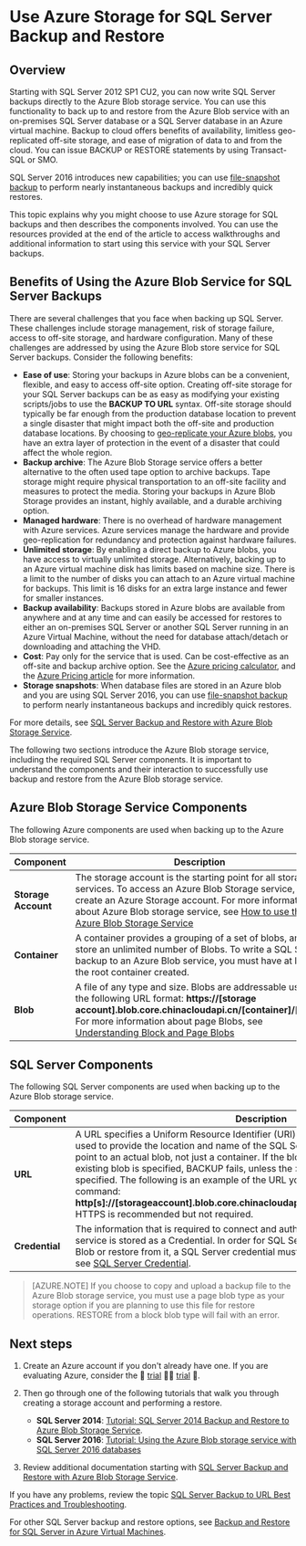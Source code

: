 <properties
	pageTitle="How to use Azure storage for SQL Server backup and restore | Azure"
	description="Learn how to back up SQL Server to Azure Storage. Explains the benefits of backing up SQL databases to Azure Storage."
	services="virtual-machines-windows"
	documentationCenter=""
	authors="MikeRayMSFT"
	manager="jhubbard"
	tags="azure-service-management"/>

<tags
	ms.service="virtual-machines-windows"
	ms.devlang="na"
	ms.topic="article"
	ms.tgt_pltfrm="vm-windows-sql-server"
	ms.workload="infrastructure-services"
	ms.date="07/22/2016"
	wacn.date=""
	ms.author="mikeray"/>

# Use Azure Storage for SQL Server Backup and Restore

## Overview

Starting with SQL Server 2012 SP1 CU2, you can now write SQL Server backups directly to the Azure Blob storage service. You can use this functionality to back up to and restore from the Azure Blob service with an on-premises SQL Server database or a SQL Server database in an Azure virtual machine. Backup to cloud offers benefits of availability, limitless geo-replicated off-site storage, and ease of migration of data to and from the cloud. You can issue BACKUP or RESTORE statements by using Transact-SQL or SMO.

SQL Server 2016 introduces new capabilities; you can use [file-snapshot backup](http://msdn.microsoft.com/zh-cn/library/mt169363.aspx) to perform nearly instantaneous backups and incredibly quick restores.

This topic explains why you might choose to use Azure storage for SQL backups and then describes the components involved. You can use the resources provided at the end of the article to access walkthroughs and additional information to start using this service with your SQL Server backups.

## Benefits of Using the Azure Blob Service for SQL Server Backups

There are several challenges that you face when backing up SQL Server. These challenges include storage management, risk of storage failure, access to off-site storage, and hardware configuration. Many of these challenges are addressed by using the Azure Blob store service for SQL Server backups. Consider the following benefits:

- **Ease of use**: Storing your backups in Azure blobs can be a convenient, flexible, and easy to access off-site option. Creating off-site storage for your SQL Server backups can be as easy as modifying your existing scripts/jobs to use the **BACKUP TO URL** syntax. Off-site storage should typically be far enough from the production database location to prevent a single disaster that might impact both the off-site and production database locations. By choosing to [geo-replicate your Azure blobs](/documentation/articles/storage-redundancy/), you have an extra layer of protection in the event of a disaster that could affect the whole region.
- **Backup archive**: The Azure Blob Storage service offers a better alternative to the often used tape option to archive backups. Tape storage might require physical transportation to an off-site facility and measures to protect the media. Storing your backups in Azure Blob Storage provides an instant, highly available, and a durable archiving option.
- **Managed hardware**: There is no overhead of hardware management with Azure services. Azure services manage the hardware and provide geo-replication for redundancy and protection against hardware failures.
- **Unlimited storage**: By enabling a direct backup to Azure blobs, you have access to virtually unlimited storage. Alternatively, backing up to an Azure virtual machine disk has limits based on machine size. There is a limit to the number of disks you can attach to an Azure virtual machine for backups. This limit is 16 disks for an extra large instance and fewer for smaller instances.
- **Backup availability**: Backups stored in Azure blobs are available from anywhere and at any time and can easily be accessed for restores to either an on-premises SQL Server or another SQL Server running in an Azure Virtual Machine, without the need for database attach/detach or downloading and attaching the VHD.
- **Cost**: Pay only for the service that is used. Can be cost-effective as an off-site and backup archive option. See the [Azure pricing calculator](/pricing/calculator/ "Pricing Calculator"), and the [Azure Pricing article](/pricing/overview/ "Pricing article") for more information.
- **Storage snapshots**: When database files are stored in an Azure blob and you are using SQL Server 2016, you can use [file-snapshot backup](http://msdn.microsoft.com/zh-cn/library/mt169363.aspx) to perform nearly instantaneous backups and incredibly quick restores.

For more details, see [SQL Server Backup and Restore with Azure Blob Storage Service](https://msdn.microsoft.com/zh-cn/library/jj919148.aspx).

The following two sections introduce the Azure Blob storage service, including the required SQL Server components. It is important to understand the components and their interaction to successfully use backup and restore from the Azure Blob storage service.

## Azure Blob Storage Service Components

The following Azure components are used when backing up to the Azure Blob storage service.

| Component               | Description                          |
|---------------------|-------------------------------|
| **Storage Account** | The storage account is the starting point for all storage services. To access an Azure Blob Storage service, first create an Azure Storage account. For more information about Azure Blob storage service, see [How to use the Azure Blob Storage Service](/documentation/articles/storage-dotnet-how-to-use-blobs/) |
| **Container** | A container provides a grouping of a set of blobs, and can store an unlimited number of Blobs. To write a SQL Server backup to an Azure Blob service, you must have at least the root container created. |
| **Blob** | A file of any type and size. Blobs are addressable using the following URL format: **https://[storage account].blob.core.chinacloudapi.cn/[container]/[blob]**. For more information about page Blobs, see [Understanding Block and Page Blobs](http://msdn.microsoft.com/zh-cn/library/azure/ee691964.aspx) |

## SQL Server Components

The following SQL Server components are used when backing up to the Azure Blob storage service.

| Component               | Description                          |
|---------------------|-------------------------------|
| **URL** | A URL specifies a Uniform Resource Identifier (URI) to a unique backup file. The URL is used to provide the location and name of the SQL Server backup file. The URL must point to an actual blob, not just a container. If the blob does not exist, it is created. If an existing blob is specified, BACKUP fails, unless the > WITH FORMAT option is specified. The following is an example of the URL you would specify in the BACKUP command: **http[s]://[storageaccount].blob.core.chinacloudapi.cn/[container]/[FILENAME.bak]**. HTTPS is recommended but not required. |
| **Credential** | The information that is required to connect and authenticate to Azure Blob storage service is stored as a Credential.  In order for SQL Server to write backups to an Azure Blob or restore from it, a SQL Server credential must be created. For more information, see [SQL Server Credential](https://msdn.microsoft.com/zh-cn/library/ms189522.aspx). |

> [AZURE.NOTE] If you choose to copy and upload a backup file to the Azure Blob storage service, you must use a page blob type as your storage option if you are planning to use this file for restore operations. RESTORE from a block blob type will fail with an error.

## Next steps

1. Create an Azure account if you don't already have one. If you are evaluating Azure, consider the  [trial](https://azure.microsoft.com/free/)  [trial](/pricing/1rmb-trial/) .

1. Then go through one of the following tutorials that walk you through creating a storage account and performing a restore.

	- **SQL Server 2014**: [Tutorial: SQL Server 2014 Backup and Restore to Azure Blob Storage Service](https://msdn.microsoft.com/zh-cn/library/jj720558\(v=sql.120\).aspx).
	- **SQL Server 2016**: [Tutorial: Using the Azure Blob storage service with SQL Server 2016 databases](https://msdn.microsoft.com/zh-cn/library/dn466438.aspx)

1. Review additional documentation starting with [SQL Server Backup and Restore with Azure Blob Storage Service](https://msdn.microsoft.com/zh-cn/library/jj919148.aspx).

If you have any problems, review the topic [SQL Server Backup to URL Best Practices and Troubleshooting](https://msdn.microsoft.com/zh-cn/library/jj919149.aspx).

For other SQL Server backup and restore options, see [Backup and Restore for SQL Server in Azure Virtual Machines](/documentation/articles/virtual-machines-windows-sql-backup-recovery/).
